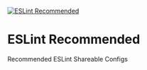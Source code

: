 [![ESLint Recommended](https://img.shields.io/badge/eslint-recommended-%234B32C3)](https://github.com/eslint-recommended)

# ESLint Recommended

Recommended ESLint Shareable Configs
